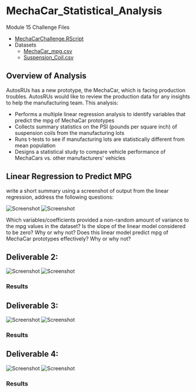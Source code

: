 # MechaCar_Statistical_Analysis
Module 15 Challenge Files
- [MechaCarChallenge.RScript](https://github.com/aseo67/MechaCar_Statistical_Analysis/blob/main/MechaCarChallenge.R)
- Datasets
  - [MechaCar_mpg.csv](https://github.com/aseo67/MechaCar_Statistical_Analysis/blob/main/MechaCar_mpg.csv)
  - [Suspension_Coil.csv](https://github.com/aseo67/MechaCar_Statistical_Analysis/blob/main/Suspension_Coil.csv)

## Overview of Analysis
AutosRUs has a new prototype, the MechaCar, which is facing production troubles. AutosRUs would like to review the production data for any insights to help the manufacturing team. This analysis:
- Performs a multiple linear regression analysis to identify variables that predict the mpg of MechaCar prototypes
- Collects summary statistics on the PSI (pounds per square inch) of suspension coils from the manufacturing lots
- Runs t-tests to see if manufacturing lots are statistically different from mean population
- Designs a statistical study to compare vehicle performance of MechaCars vs. other manufacturers' vehicles

## Linear Regression to Predict MPG
write a short summary using a screenshot of  output from the linear regression,  address the following questions:

![Screenshot]()
![Screenshot]()


Which variables/coefficients provided a non-random amount of variance to the mpg values in the dataset?
Is the slope of the linear model considered to be zero? Why or why not?
Does this linear model predict mpg of MechaCar prototypes effectively? Why or why not?

## Deliverable 2:

![Screenshot]()
![Screenshot]()


### Results


## Deliverable 3:

![Screenshot]()
![Screenshot]()


### Results


## Deliverable 4:

![Screenshot]()
![Screenshot]()


### Results

